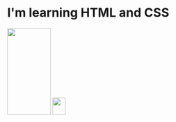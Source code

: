 <h1> I'm learning HTML and CSS </h1>

<img height=200 width=100  src="https://github.com/user-attachments/assets/5ee8044c-e9d2-4ddc-a587-4cc028d82c25">
<img height=40 width=30 src="https://github.com/user-attachments/assets/10af3d4c-9a96-4419-b244-12c35fcce3a9">
